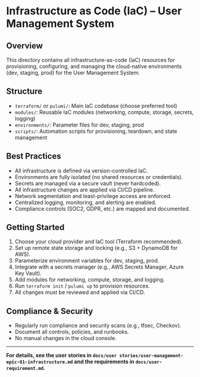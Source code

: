 # Infrastructure as Code (IaC) – User Management System

## Overview
This directory contains all infrastructure-as-code (IaC) resources for provisioning, configuring, and managing the cloud-native environments (dev, staging, prod) for the User Management System.

## Structure
- `terraform/` or `pulumi/`: Main IaC codebase (choose preferred tool)
- `modules/`: Reusable IaC modules (networking, compute, storage, secrets, logging)
- `environments/`: Parameter files for dev, staging, prod
- `scripts/`: Automation scripts for provisioning, teardown, and state management

## Best Practices
- All infrastructure is defined via version-controlled IaC.
- Environments are fully isolated (no shared resources or credentials).
- Secrets are managed via a secure vault (never hardcoded).
- All infrastructure changes are applied via CI/CD pipeline.
- Network segmentation and least-privilege access are enforced.
- Centralized logging, monitoring, and alerting are enabled.
- Compliance controls (SOC2, GDPR, etc.) are mapped and documented.

## Getting Started
1. Choose your cloud provider and IaC tool (Terraform recommended).
2. Set up remote state storage and locking (e.g., S3 + DynamoDB for AWS).
3. Parameterize environment variables for dev, staging, prod.
4. Integrate with a secrets manager (e.g., AWS Secrets Manager, Azure Key Vault).
5. Add modules for networking, compute, storage, and logging.
6. Run `terraform init` / `pulumi up` to provision resources.
7. All changes must be reviewed and applied via CI/CD.

## Compliance & Security
- Regularly run compliance and security scans (e.g., tfsec, Checkov).
- Document all controls, policies, and runbooks.
- No manual changes in the cloud console.

---

**For details, see the user stories in `docs/user stories/user-management-epic-01-infrastructure.md` and the requirements in `docs/user-requirement.md`.**
